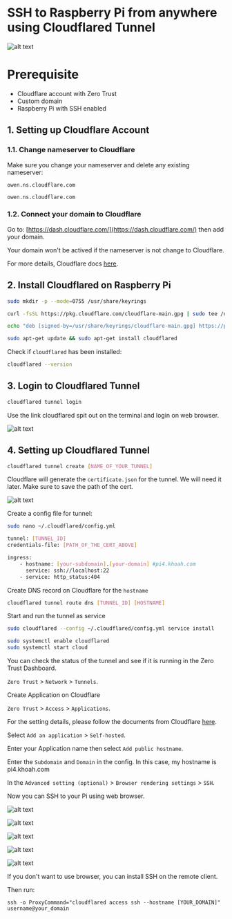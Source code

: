 # SSH to Raspberry Pi from anywhere using Cloudflared Tunnel

![alt text](/media/image-4.png)

# Prerequisite

- Cloudflare account with Zero Trust
- Custom domain
- Raspberry Pi with SSH enabled

## 1. Setting up Cloudflare Account
### 1.1. Change nameserver to Cloudflare
Make sure you change your nameserver and delete any existing nameserver:
```
owen.ns.cloudflare.com
```
```
owen.ns.cloudflare.com
```

### 1.2. Connect your domain to Cloudflare
Go to: [https://dash.cloudflare.com/](https://dash.cloudflare.com/) then add your domain. 

Your domain won't be actived if the nameserver is not change to Cloudflare.

For more details, Cloudflare docs [here](https://developers.cloudflare.com/cloudflare-one/connections/connect-networks/get-started/create-remote-tunnel/).

## 2. Install Cloudflared on Raspberry Pi

```bash
sudo mkdir -p --mode=0755 /usr/share/keyrings
```

```bash
curl -fsSL https://pkg.cloudflare.com/cloudflare-main.gpg | sudo tee /usr/share/keyrings/cloudflare-main.gpg >/dev/null
```

```bash
echo "deb [signed-by=/usr/share/keyrings/cloudflare-main.gpg] https://pkg.cloudflare.com/cloudflared any main" | sudo tee /etc/apt/sources.list.d/cloudflared.list
```

```bash
sudo apt-get update && sudo apt-get install cloudflared
```

Check if `cloudflared` has been installed:
```bash
cloudflared --version
```

## 3. Login to Cloudflared Tunnel

```bash
cloudflared tunnel login
```

Use the link cloudflared spit out on the terminal and login on web browser.

![alt text](/media/image-1.png)

## 4. Setting up Cloudflared Tunnel

 ```bash
cloudflared tunnel create [NAME_OF_YOUR_TUNNEL]
 ```

Cloudflare will generate the `certificate.json` for the tunnel. We will need it later. Make sure to save the path of the cert.

![alt text](/media/image-3.png)

Create a config file for tunnel:

```bash
sudo nano ~/.cloudflared/config.yml
```

```bash
tunnel: [TUNNEL_ID]
credentials-file: [PATH_OF_THE_CERT_ABOVE]

ingress:
	- hostname: [your-subdomain].[your-domain] #pi4.khoah.com
	  service: ssh://localhost:22
	- service: http_status:404
```
Create DNS record on Cloudflare for the `hostname`

```bash
cloudflared tunnel route dns [TUNNEL_ID] [HOSTNAME]
```

Start and run the tunnel as service

```bash
sudo cloudflared --config ~/.cloudflared/config.yml service install
```

```bash
sudo systemctl enable cloudflared
sudo systemctl start cloud
```

You can check the status of the tunnel and see if it is running in the Zero Trust Dashboard.

`Zero Trust` > `Network` > `Tunnels`.

Create Application on Cloudflare

`Zero Trust` > `Access` > `Applications`.

For the setting details, please follow the documents from Cloudflare [here](https://developers.cloudflare.com/cloudflare-one/applications/).

Select `Add an application` > `Self-hosted`.

Enter your Application name then select `Add public hostname`.

Enter the `Subdomain` and `Domain` in the config. In this case, my hostname is pi4.khoah.com

In the `Advanced setting (optional)` > `Browser rendering settings` > `SSH`.

Now you can SSH to your Pi using web browser.

![alt text](/media/image-5.png)

![alt text](/media/image-6.png)

![alt text](/media/image-7.png)

![alt text](/media/image-8.png)

![alt text](/media/image-4.png)


If you don't want to use browser, you can install SSH on the remote client. 

Then run: 

```
ssh -o ProxyCommand="cloudflared access ssh --hostname [YOUR_DOMAIN]" username@your_domain
```



